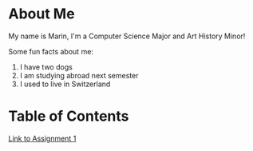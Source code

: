 # About Me

My name is Marin, I'm a Computer Science Major and Art History Minor!

Some fun facts about me:
1. I have two dogs
2. I am studying abroad next semester
3. I used to live in Switzerland



# Table of Contents
[Link to Assignment 1](assignments/assignment1.md)
